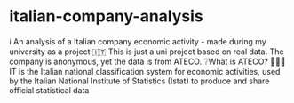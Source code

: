 # italian-company-analysis
ℹ An analysis of a Italian company economic activity - made during my university as a project
🇮🇹 This is just a uni project based on real data. The company is anonymous, yet the data is from ATECO. 
❔What is ATECO? 
🕵🏻‍♀️ IT is the Italian national classification system for economic activities, used by the Italian National Institute of Statistics (Istat) to produce and share official statistical data
